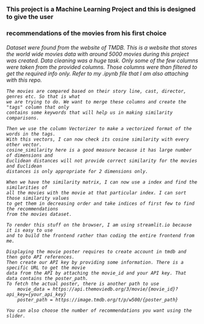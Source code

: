 ### This project is a Machine Learning Project and this is designed to give the user 
### recommendations of the movies from his first choice

<h6>
    Dataset were found from the website of TMDB. This is a website that stores the world 
    wide movies data with around 5000 movies during this project was created.
    Data cleaning was a huge task. Only some of the few columns were taken from the provided
    columns. Those columns were than filtered to get the required info only. Refer to my .ipynb file
    that I am also attaching with this repo.
    
    The movies are compared based on their story line, cast, director, genres etc. So that is what
    we are trying to do. We want to merge these columns and create the "tags" column that only
    contains some keywords that will help us in making similarity comparisons.

    Then we use the column Vectorizer to make a vectorized format of the words in the tags.
    With this vectors, I can now check its cosine similarity with every other vector. 
    cosine_similarity here is a good measure because it has large number of dimensions and 
    Euclidean distances will not provide correct similarity for the movies and Euclidean 
    distances is only appropriate for 2 dimensions only.

    When we have the similarity matrix, I can now use a index and find the similarities of 
    all the movies with the movie at that particular index. I can sort those similarity values
    to get them in decreasing order and take indices of first few to find the recommendations 
    from the movies dataset.

    To render this stuff on the browser, I am using streamlit.io because it is easy to use 
    and to build the frontend rather than coding the entire frontend from me.

    Displaying the movie poster requires to create account in tmdb and then goto API references.
    Then create our API key by providing some information. There is a specific URL to get the movie 
    data from the API by attaching the movie_id and your API key. That data contains the poster_path.
    To fetch the actual poster, there is another path to use
        movie_data = https://api.themoviedb.org/3/movie/{movie_id}?api_key={your_api_key}
        poster_path = https://image.tmdb.org/t/p/w500/{poster_path}

    You can also choose the number of recommendations you want using the slider.
</h6>
